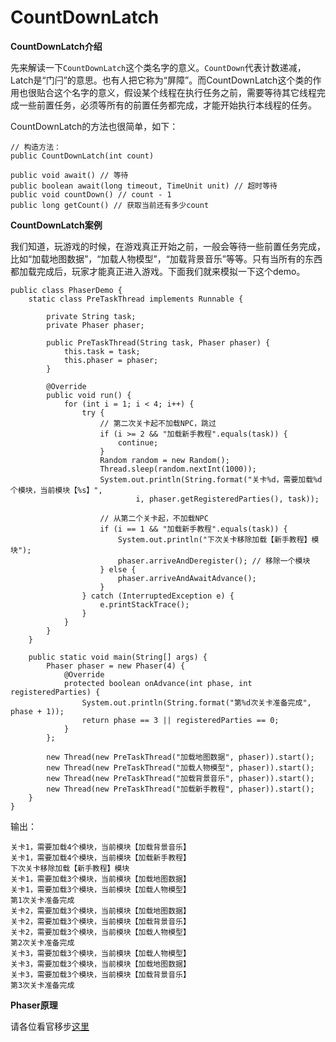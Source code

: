 # CountDownLatch

**CountDownLatch介绍**

先来解读一下`CountDownLatch`这个类名字的意义。`CountDown`代表计数递减，Latch是“门闩”的意思。也有人把它称为“屏障”。而CountDownLatch这个类的作用也很贴合这个名字的意义，假设某个线程在执行任务之前，需要等待其它线程完成一些前置任务，必须等所有的前置任务都完成，才能开始执行本线程的任务。

CountDownLatch的方法也很简单，如下：

```
// 构造方法：
public CountDownLatch(int count)

public void await() // 等待
public boolean await(long timeout, TimeUnit unit) // 超时等待
public void countDown() // count - 1
public long getCount() // 获取当前还有多少count
```

**CountDownLatch案例**

我们知道，玩游戏的时候，在游戏真正开始之前，一般会等待一些前置任务完成，比如“加载地图数据”，“加载人物模型”，“加载背景音乐”等等。只有当所有的东西都加载完成后，玩家才能真正进入游戏。下面我们就来模拟一下这个demo。

```
public class PhaserDemo {
    static class PreTaskThread implements Runnable {

        private String task;
        private Phaser phaser;

        public PreTaskThread(String task, Phaser phaser) {
            this.task = task;
            this.phaser = phaser;
        }

        @Override
        public void run() {
            for (int i = 1; i < 4; i++) {
                try {
                    // 第二次关卡起不加载NPC，跳过
                    if (i >= 2 && "加载新手教程".equals(task)) {
                        continue;
                    }
                    Random random = new Random();
                    Thread.sleep(random.nextInt(1000));
                    System.out.println(String.format("关卡%d，需要加载%d个模块，当前模块【%s】",
                            i, phaser.getRegisteredParties(), task));

                    // 从第二个关卡起，不加载NPC
                    if (i == 1 && "加载新手教程".equals(task)) {
                        System.out.println("下次关卡移除加载【新手教程】模块");
                        phaser.arriveAndDeregister(); // 移除一个模块
                    } else {
                        phaser.arriveAndAwaitAdvance();
                    }
                } catch (InterruptedException e) {
                    e.printStackTrace();
                }
            }
        }
    }

    public static void main(String[] args) {
        Phaser phaser = new Phaser(4) {
            @Override
            protected boolean onAdvance(int phase, int registeredParties) {
                System.out.println(String.format("第%d次关卡准备完成", phase + 1));
                return phase == 3 || registeredParties == 0;
            }
        };

        new Thread(new PreTaskThread("加载地图数据", phaser)).start();
        new Thread(new PreTaskThread("加载人物模型", phaser)).start();
        new Thread(new PreTaskThread("加载背景音乐", phaser)).start();
        new Thread(new PreTaskThread("加载新手教程", phaser)).start();
    }
}
```

输出：

```
关卡1，需要加载4个模块，当前模块【加载背景音乐】
关卡1，需要加载4个模块，当前模块【加载新手教程】
下次关卡移除加载【新手教程】模块
关卡1，需要加载3个模块，当前模块【加载地图数据】
关卡1，需要加载3个模块，当前模块【加载人物模型】
第1次关卡准备完成
关卡2，需要加载3个模块，当前模块【加载地图数据】
关卡2，需要加载3个模块，当前模块【加载背景音乐】
关卡2，需要加载3个模块，当前模块【加载人物模型】
第2次关卡准备完成
关卡3，需要加载3个模块，当前模块【加载人物模型】
关卡3，需要加载3个模块，当前模块【加载地图数据】
关卡3，需要加载3个模块，当前模块【加载背景音乐】
第3次关卡准备完成
```

**Phaser原理**

请各位看官移步[这里](https://www.jianshu.com/p/a9a713cba61a)
